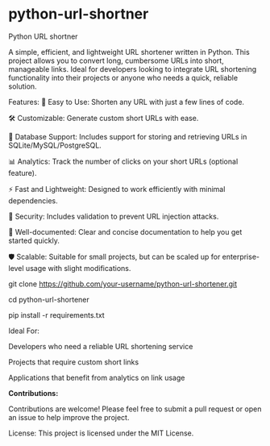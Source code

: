 # python-url-shortner
Python URL shortner

A simple, efficient, and lightweight URL shortener written in Python. This project allows you to convert long, cumbersome URLs into short, manageable links. Ideal for developers looking to integrate URL shortening functionality into their projects or anyone who needs a quick, reliable solution.

Features:
🔗 Easy to Use: Shorten any URL with just a few lines of code.

🛠️ Customizable: Generate custom short URLs with ease.

💼 Database Support: Includes support for storing and retrieving URLs in SQLite/MySQL/PostgreSQL.

📊 Analytics: Track the number of clicks on your short URLs (optional feature).

⚡ Fast and Lightweight: Designed to work efficiently with minimal dependencies.

🔐 Security: Includes validation to prevent URL injection attacks.

📖 Well-documented: Clear and concise documentation to help you get started quickly.

🛡️ Scalable: Suitable for small projects, but can be scaled up for enterprise-level usage with slight modifications.

git clone https://github.com/your-username/python-url-shortener.git

cd python-url-shortener

pip install -r requirements.txt

Ideal For:

Developers who need a reliable URL shortening service

Projects that require custom short links

Applications that benefit from analytics on link usage

<b>Contributions:</b>

Contributions are welcome! Please feel free to submit a pull request or open an issue to help improve the project.

License:
This project is licensed under the MIT License.
